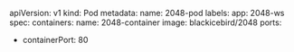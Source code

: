 apiVersion:
v1
kind: Pod
metadata:
name: 2048-pod
labels:
app: 2048-ws
spec:
containers:
name:
2048-container
image:
blackicebird/2048
ports:
- containerPort:
80
